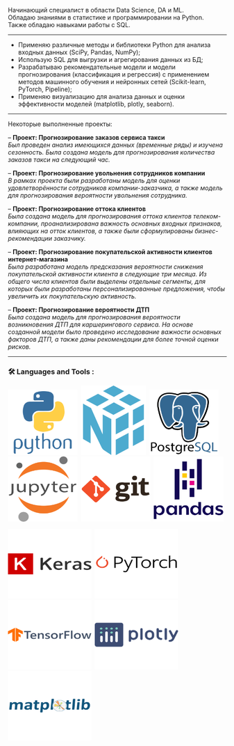 Начинающий специалист в области Data Science, DA и ML.  
Обладаю знаниями в статистике и программировании на Python.  
Также обладаю навыками работы с SQL.

---
* Применяю различные методы и библиотеки Python для анализа входных данных (SciPy, Pandas, NumPy);
* Использую SQL для выгрузки и агрегирования данных из БД;
* Разрабатываю рекомендательные модели и модели прогнозирования (классификация и регрессия) с применением методов машинного обучения и нейронных сетей (Scikit-learn, PyTorch, Pipeline);
* Применяю визуализацию для анализа данных и оценки эффективности моделей (matplotlib, plotly, seaborn).

---
Некоторые выполненные проекты:

– **Проект: Прогнозирование заказов сервиса такси**  
*Был проведен анализ имеющихся данных (временные ряды) и изучена сезонность. Была создана модель для прогнозирования количества заказов такси на следующий час.*

– **Проект: Прогнозирование увольнения сотрудников компании**  
*В рамках проекта были разработаны модель для оценки удовлетворённости сотрудников компании-заказчика, а также модель для прогнозирования вероятности увольнения сотрудника.*

– **Проект: Прогнозирование оттока клиентов**  
*Была создана модель для прогнозирования оттока клиентов телеком-компании, проанализирована важность основных входных признаков, влияющих на отток клиентов, а также были сформулированы бизнес-рекомендации заказчику.*

– **Проект: Прогнозирование покупательской активности клиентов интернет-магазина**  
*Была разработана модель предсказания вероятности снижения покупательской активности клиента в следующие три месяца. Из общего числа клиентов были выделены отдельные сегменты, для которых были разработаны персонализированные предложения, чтобы увеличить их покупательскую активность.*

– **Проект: Прогнозирование вероятности ДТП**  
*Была создана модель для прогнозирования вероятности возникновения ДТП для каршерингового сервиса. На основе созданной модели было проведено исследование важности основных факторов ДТП, а также даны рекомендации для более точной оценки рисков.*

---

### :hammer_and_wrench: Languages and Tools :

<div>
  <img src="https://github.com/devicons/devicon/blob/master/icons/python/python-original-wordmark.svg" title="Python" alt="Python" width="160" height="150"/>&nbsp;
  <img src="https://github.com/devicons/devicon/blob/master/icons/numpy/numpy-plain.svg" title="NumPy" alt="NumPy" width="150" height="160"/>&nbsp;
  <img src="https://github.com/devicons/devicon/blob/master/icons/postgresql/postgresql-original-wordmark.svg" title="postgresql" alt="postgresql" width="160" height="150"/>&nbsp;
  <img src="https://github.com/devicons/devicon/blob/master/icons/jupyter/jupyter-original-wordmark.svg" title="jupyter" alt="jupyter" width="160" height="150"/>&nbsp;
  <img src="https://github.com/devicons/devicon/blob/master/icons/git/git-original-wordmark.svg" title="git" alt="git" width="160" height="150"/>&nbsp;
  <img src="https://github.com/devicons/devicon/blob/master/icons/pandas/pandas-original-wordmark.svg" title="pandas" alt="pandas" width="160" height="150"/>&nbsp;
  
  <img src="https://github.com/devicons/devicon/blob/master/icons/keras/keras-original-wordmark.svg" title="keras" alt="keras" width="192" height="160"/>&nbsp;
  <img src="https://github.com/devicons/devicon/blob/master/icons/pytorch/pytorch-original-wordmark.svg" title="pytorch" alt="pytorch" width="192" height="160"/>&nbsp;
  <img src="https://github.com/devicons/devicon/blob/master/icons/tensorflow/tensorflow-original-wordmark.svg" title="tensorflow" alt="tensorflow" width="192" height="160"/>&nbsp;
  <img src="https://github.com/devicons/devicon/blob/master/icons/plotly/plotly-original-wordmark.svg" title="plotly" alt="plotly" width="192" height="160"/>&nbsp;
  <img src="https://raw.githubusercontent.com/devicons/devicon/refs/heads/master/icons/matplotlib/matplotlib-original-wordmark.svg" title="Matplotlib" alt="Matplotlib" width="192" height="160"/>&nbsp;

</div> 
